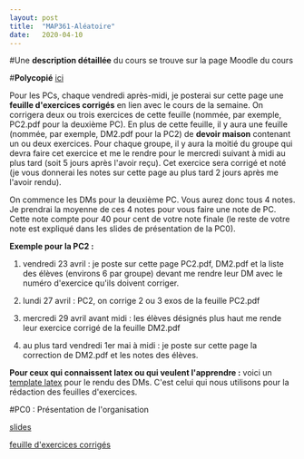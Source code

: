 ```yaml
---
layout: post
title:  "MAP361-Aléatoire"
date:   2020-04-10
---
```


#Une **description détaillée** du cours se trouve sur la page Moodle du cours

#**Polycopié** [ici](/assets/polymap361.pdf)

Pour les PCs, chaque vendredi après-midi, je posterai sur cette page une **feuille d'exercices corrigés** en lien avec le cours de la semaine. On corrigera  deux ou trois exercices de cette feuille (nommée, par exemple, PC2.pdf pour la deuxième PC). En plus de cette feuille, il y aura une feuille (nommée, par exemple,  DM2.pdf pour la PC2) de **devoir maison** contenant un ou deux exercices. Pour chaque groupe, il y aura la moitié du groupe qui devra faire cet exercice et me le rendre pour le mercredi suivant à midi au plus tard (soit 5 jours après l'avoir reçu). Cet exercice sera corrigé et noté (je vous donnerai les notes sur cette page au plus tard 2 jours après me l'avoir rendu).

On commence les DMs pour la deuxième PC. Vous aurez donc tous 4 notes. Je prendrai la moyenne de ces 4 notes pour vous faire une note de PC. Cette note compte pour 40 pour cent de votre note finale (le reste de votre note est expliqué dans les slides de présentation de la PC0).

**Exemple pour la PC2 :**

1) vendredi 23 avril : je poste sur cette page PC2.pdf, DM2.pdf et la liste des élèves (environs 6 par groupe) devant me rendre leur DM avec le numéro d'exercice qu'ils doivent corriger.

2) lundi 27 avril : PC2, on corrige 2 ou 3 exos de la feuille PC2.pdf

3) mercredi 29 avril avant midi : les élèves désignés plus haut me rende leur exercice corrigé de la feuille DM2.pdf

4) au plus tard vendredi 1er mai à midi : je poste sur cette page la correction de DM2.pdf et les notes des élèves.

**Pour ceux qui connaissent latex ou qui veulent l'apprendre :**  voici un [template latex](/assets/template_exos.tex) pour le rendu des DMs. C'est celui qui nous utilisons pour la rédaction des feuilles d'exercices.  



#PC0 : Présentation de l'organisation

[slides](/assets/pres_100420.pdf)

[feuille d'exercices corrigés](/assets/PC0.pdf) 

<!-- #Chapitre 2 : Notions de compléxité algorithmique et de relaxation convexe
[notes de cours](/assets/lecture_ell_0_cs.pdf)

#Chapitre 3 : Null Space Property et Restricted Isometry Property
[notes de cours](/assets/lecture_nsp_rip_cs.pdf)

#TP : diagrammes de transition de phase
[Notebook -- énoncé](/assets/tp_diagramme_transition_phase.zip)

[Notebook -- corrigé](/assets/phase_transition_cvx.ipynb) 

 
#Chapitre 4 : La méthode du simplexe
[notes de cours](/assets/simplexe_method.pdf) 

#Chapitre 5 : Méthodes de points intérieurs
[notes de cours](/assets/points_interieurs_method.pdf)

#Chapitre 6 : Complétion de matrices et système de recommandation
[notes de cours](/assets/10_matrice_completion.pdf)



#TP : completion de matrice
[Notebook -- énoncé](/assets/tp_completion.ipynb)
[logo ensae](/assets/ensae.png)

[Notebook -- corrigé](/assets/completion.ipynb) 


#Chapitre 6 : Forward-Backward splitting methods
[notes de cours](/assets/fbs_method.pdf)

#Chapitre 7 : Méthodes spectrales pour la détection de communautés
[notes de cours](/assets/detection_communautes.pdf) 

#TP : basis pursuit via Douglas-Rachford
[notebook](/assets/phase_transition.ipynb) 

#Feuille d'exercices : [énoncés](/assets/exos_cs.pdf)-->